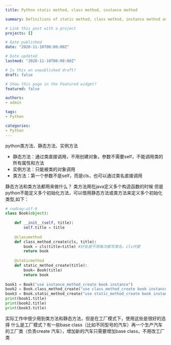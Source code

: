 ```yaml
---
title: Python static method, class method, instance method

summary: Definitions of static method, class method, instance method and their application.

# Link this post with a project
projects: []

# Date published
date: "2020-11-10T00:00:00Z"

# Date updated
lastmod: "2020-11-10T00:00:00Z"

# Is this an unpublished draft?
draft: false

# Show this page in the Featured widget?
featured: false

authors:
- admin

tags:
- Python

categories:
- Python
---
```


python类方法、静态方法、实例方法

- 静态方法：通过类直接调用，不用创建对象，参数不需要self，不能调用类的所有属性和方法
- 实例方法：只能被类的对象调用
- 类方法：第一个参数不是self，而是cls，也可以通过类名直接调用

静态方法和类方法都用来做什么？
    类方法用在java定义多个构造函数的时候
    但是python不能定义多个初始化方法，可以借用静态方法或类方法来定义多个初始化类型,如下：
```python
# coding:utf-8
class Book(object):
 
    def __init__(self, title):
        self.title = title
 
    @classmethod
    def class_method_create(cls, title):
        book = cls(title=title) #好处是不用每次都写类名，cls代替
        return book
 
    @staticmethod
    def static_method_create(title):
        book= Book(title)
        return book
 
book1 = Book("use instance_method_create book instance")
book2 = Book.class_method_create("use class_method_create book instance")
book3 = Book.static_method_create("use static_method_create book instance")
print(book1.title)
print(book2.title)
print(book3.title)
```

实际工作中很少用到类方法和静态方法，但是在工厂模式下，使用这些是很好的选择
什么是工厂模式？有一些base class（比如不同型号的汽车）再一个生产汽车的工厂类（负责create 汽车），增加新的汽车只需要增加base class，不用改工厂类


